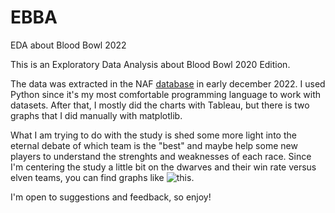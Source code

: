 # EBBA
EDA about Blood Bowl 2022

This is an Exploratory Data Analysis about Blood Bowl 2020 Edition. 

The data was extracted in the NAF [database](https://public.tableau.com/app/profile/mike.sann0638.davies#!/) in early december 2022.
I used Python since it's my most comfortable programming language to work with datasets. After that, I mostly did the charts with Tableau, but there is two graphs that I did manually with matplotlib.

What I am trying to do with the study is shed some more light into the eternal debate of which team is the "best" and maybe help some new players to understand the strenghts and weaknesses of each race.
Since I'm centering the study a little bit on the dwarves and their win rate versus elven teams, you can find graphs like ![this](https://i.imgur.com/dJKo8Bc.png).

I'm open to suggestions and feedback, so enjoy!